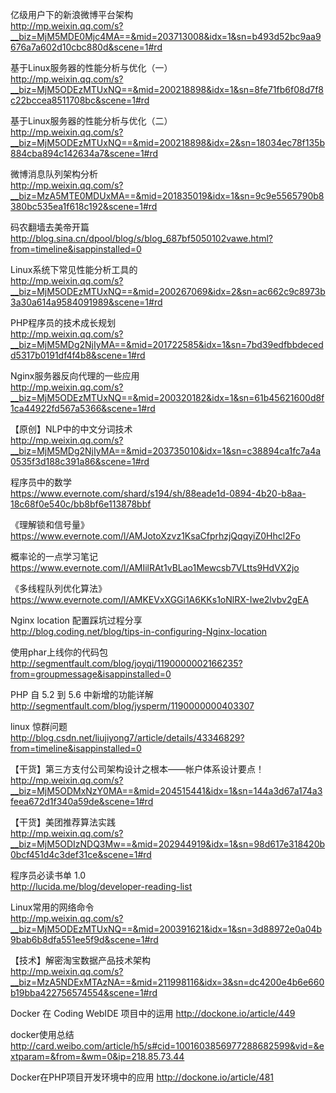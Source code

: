 亿级用户下的新浪微博平台架构  
<http://mp.weixin.qq.com/s?__biz=MjM5MDE0Mjc4MA==&mid=203713008&idx=1&sn=b493d52bc9aa9676a7a602d10cbc880d&scene=1#rd>

基于Linux服务器的性能分析与优化（一）  
<http://mp.weixin.qq.com/s?__biz=MjM5ODEzMTUxNQ==&mid=200218898&idx=1&sn=8fe71fb6f08d7f8c22bccea8511708bc&scene=1#rd>

基于Linux服务器的性能分析与优化（二）  
<http://mp.weixin.qq.com/s?__biz=MjM5ODEzMTUxNQ==&mid=200218898&idx=2&sn=18034ec78f135b884cba894c142634a7&scene=1#rd>

微博消息队列架构分析  
<http://mp.weixin.qq.com/s?__biz=MzA5MTE0MDUxMA==&mid=201835019&idx=1&sn=9c9e5565790b8380bc535ea1f618c192&scene=1#rd>

码农翻墙去美帝开篇  
<http://blog.sina.cn/dpool/blog/s/blog_687bf5050102vawe.html?from=timeline&isappinstalled=0>

Linux系统下常见性能分析工具的  
<http://mp.weixin.qq.com/s?__biz=MjM5ODEzMTUxNQ==&mid=200267069&idx=2&sn=ac662c9c8973b3a30a614a9584091989&scene=1#rd>

PHP程序员的技术成长规划  
<http://mp.weixin.qq.com/s?__biz=MjM5MDg2NjIyMA==&mid=201722585&idx=1&sn=7bd39edfbbdecedd5317b0191df4f4b8&scene=1#rd>

Nginx服务器反向代理的一些应用  
<http://mp.weixin.qq.com/s?__biz=MjM5ODEzMTUxNQ==&mid=200320182&idx=1&sn=61b45621600d8f1ca44922fd567a5366&scene=1#rd>

【原创】NLP中的中文分词技术  
<http://mp.weixin.qq.com/s?__biz=MjM5MDg2NjIyMA==&mid=203735010&idx=1&sn=c38894ca1fc7a4a0535f3d188c391a86&scene=1#rd>

程序员中的数学  
<https://www.evernote.com/shard/s194/sh/88eade1d-0894-4b20-b8aa-18c68f0e540c/bb8bf6e113878bbf>

《理解锁和信号量》  
<https://www.evernote.com/l/AMJotoXzvz1KsaCfprhzjQqqyiZ0Hhcl2Fo>

概率论的一点学习笔记  
<https://www.evernote.com/l/AMIilRAt1vBLao1Mewcsb7VLtts9HdVX2jo>

《多线程队列优化算法》  
<https://www.evernote.com/l/AMKEVxXGGi1A6KKs1oNlRX-Iwe2lvbv2gEA>

Nginx location 配置踩坑过程分享  
<http://blog.coding.net/blog/tips-in-configuring-Nginx-location>

使用phar上线你的代码包  
<http://segmentfault.com/blog/joyqi/1190000002166235?from=groupmessage&isappinstalled=0>

PHP 自 5.2 到 5.6 中新增的功能详解  
<http://segmentfault.com/blog/jysperm/1190000000403307>

linux 惊群问题  
<http://blog.csdn.net/liujiyong7/article/details/43346829?from=timeline&isappinstalled=0>

【干货】第三方支付公司架构设计之根本——帐户体系设计要点！  
<http://mp.weixin.qq.com/s?__biz=MjM5ODMxNzY0MA==&mid=204515441&idx=1&sn=144a3d67a174a3feea672d1f340a59de&scene=1#rd>

【干货】美团推荐算法实践  
<http://mp.weixin.qq.com/s?__biz=MjM5ODIzNDQ3Mw==&mid=202944919&idx=1&sn=98d617e318420b0bcf451d4c3def31ce&scene=1#rd>

程序员必读书单 1.0  
<http://lucida.me/blog/developer-reading-list>

Linux常用的网络命令  
<http://mp.weixin.qq.com/s?__biz=MjM5ODEzMTUxNQ==&mid=200391621&idx=1&sn=3d88972e0a04b9bab6b8dfa551ee5f9d&scene=1#rd>

【技术】解密淘宝数据产品技术架构  
<http://mp.weixin.qq.com/s?__biz=MzA5NDExMTAzNA==&mid=211998116&idx=3&sn=dc4200e4b6e660b19bba422756574554&scene=1#rd>

Docker 在 Coding WebIDE 项目中的运用
<http://dockone.io/article/449>

​docker使用总结
<http://card.weibo.com/article/h5/s#cid=1001603856977288682599&vid=&extparam=&from=&wm=0&ip=218.85.73.44>

Docker在PHP项目开发环境中的应用
<http://dockone.io/article/481>